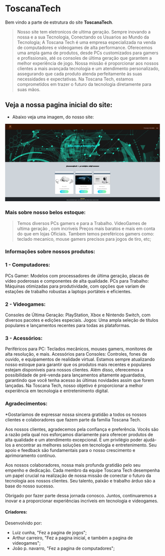 # ToscanaTech

Bem vindo a parte de estrutura do site **ToscanaTech**.
>Nosso site tem eletronicos de ultima geração. 
>Sempre inovando a nossa e a sua Tecnologia, 
>Conectando os Usuarios ao Mundo da Tecnologia;
>A Toscana Tech é uma empresa especializada na venda de computadores e videogames de alta performance. Oferecemos uma ampla gama de produtos,
>desde PCs customizados para gamers e profissionais, até os consoles de última geração que garantem a melhor experiência de jogo. Nossa missão é
>proporcionar aos nossos clientes a mais avançada tecnologia e um atendimento personalizado, assegurando que cada produto atenda perfeitamente às
>suas necessidades e expectativas. Na Toscana Tech, estamos comprometidos em trazer o futuro da tecnologia diretamente para suas mãos.

## Veja a nossa pagina inicial do site:
* Abaixo veja uma imagem, do nosso site:

![Toscana imagem da pagina inicial](https://github.com/Konztes/repositorio-toscana/blob/master/miniatura-site/ToscanaTech-miniatura-menu.png)

### Mais sobre nosso belos estoque:

>Temos diversos PCs gamers e para a Trabalho. 
>VideoGames de ultima geração , com incriveis 
>Preços mais baratos e mais em conta do que em lojas Oficiais. 
>Tambem temos pereféricos gamers como: teclado mecanico, mouse gamers precisos
>para jogos de tiro, etc;

### Informações sobre nossos produtos:

### 1 - Computadores:
PCs Gamer: Modelos com processadores de última geração, placas de vídeo poderosas e componentes de alta qualidade. PCs para Trabalho: Máquinas otimizadas para produtividade, com opções que variam de estações de trabalho robustas a laptops portáteis e eficientes.

### 2 - Videogames:
Consoles de Última Geração: PlayStation, Xbox e Nintendo Switch, com diversos pacotes e edições especiais. Jogos: Uma ampla seleção de títulos populares e lançamentos recentes para todas as plataformas.

### 3 - Acessórios:
Periféricos para PC: Teclados mecânicos, mouses gamers, monitores de alta resolução, e mais. Acessórios para Consoles: Controles, fones de ouvido, e equipamentos de realidade virtual. Estamos sempre atualizando nosso estoque para garantir que os produtos mais recentes e populares estejam disponíveis para nossos clientes. Além disso, oferecemos a possibilidade de pré-venda para lançamentos altamente aguardados, garantindo que você tenha acesso às últimas novidades assim que forem lançadas. Na Toscana Tech, nosso objetivo é proporcionar a melhor experiência em tecnologia e entretenimento digital.

### Agradecimentos:

*Gostaríamos de expressar nossa sincera gratidão a todos os nossos clientes e colaboradores que fazem parte da família Toscana Tech.

Aos nossos clientes, agradecemos pela confiança e preferência. Vocês são a razão pela qual nos esforçamos diariamente para oferecer produtos de alta qualidade e um atendimento excepcional. É um privilégio poder ajudá-los a encontrar as melhores soluções em tecnologia e entretenimento. Seu apoio e feedback são fundamentais para o nosso crescimento e aprimoramento contínuo.

Aos nossos colaboradores, nossa mais profunda gratidão pelo seu empenho e dedicação. Cada membro da equipe Toscana Tech desempenha um papel crucial na realização de nossa missão de conectar o futuro da tecnologia aos nossos clientes. Seu talento, paixão e trabalho árduo são a base do nosso sucesso.

Obrigado por fazer parte dessa jornada conosco. Juntos, continuaremos a inovar e a proporcionar experiências incríveis em tecnologia e videogames.

#### Criadores:
Desenvolvido por: 
* Luiz cunha, "Fez a pagina de jogos";
* Arthur carreiro, "Fez a pagina inicial, e também a pagina de videogames";
* João p. navarro, "Fez a pagina de computadores";